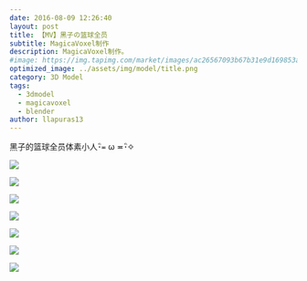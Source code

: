 ```yaml
---
date: 2016-08-09 12:26:40
layout: post
title: 【MV】黑子の篮球全员
subtitle: MagicaVoxel制作
description: MagicaVoxel制作。
#image: https://img.tapimg.com/market/images/ac26567093b67b31e9d169853a701be7.PNG?imageView2/2/h/560/q/80/format/jpg/interlace/1/ignore-error/1
optimized_image: ../assets/img/model/title.png
category: 3D Model
tags:
  - 3dmodel
  - magicavoxel
  - blender
author: llapuras13
---
```


黑子的篮球全员体素小人･ิ≖ ω ≖･ิ✧

![](../assets/img/model/kuroko.png)

![](../assets/img/model/dakai.png)

![](../assets/img/model/kisei.png)

![](../assets/img/model/midori.png)

![](../assets/img/model/murasaki.png)

![](../assets/img/model/akashi.png)

![](../assets/img/model/momoi.png)